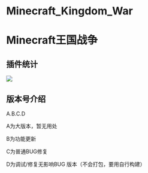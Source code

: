# Minecraft_Kingdom_War
# Minecraft王国战争

## 插件统计
![](https://bstats.org/signatures/bukkit/Minecraft%20Kingdom%20War.svg)

## 版本号介绍
A.B.C.D

A为大版本，暂无用处

B为功能更新

C为普通BUG修复

D为调试/修复无影响BUG 版本（不会打包，要用自行构建）


